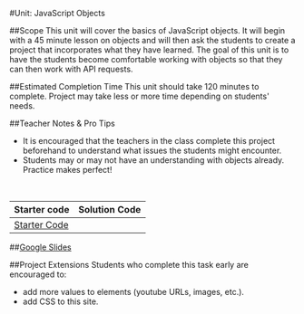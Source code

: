 #Unit: JavaScript Objects


##Scope
This unit will cover the basics of JavaScript objects. It will begin with a 45 minute lesson on objects and will then ask the students to create a project that incorporates what they have learned. The goal of this unit is to have the students become comfortable working with objects so that they can then work with API requests.

##Estimated Completion Time
This unit should take 120 minutes to complete. Project may take less or more time depending on students' needs.  

##Teacher Notes & Pro Tips
* It is encouraged that the teachers in the class complete this project beforehand to understand what issues the students might encounter.
* Students may or may not have an understanding with objects already. Practice makes perfect! 

<br>


| Starter code | Solution Code |
|-------|-------|
|[Starter Code](starterCode) | |

##[Google Slides](https://docs.google.com/presentation/d/1esamRfyAFhl2quGDxt3-NRvHLHwhFad9g-sYucYJlFg/edit?usp=sharing)

##Project Extensions
Students who complete this task early are encouraged to:

* add more values to elements (youtube URLs, images, etc.).
* add CSS to this site.




